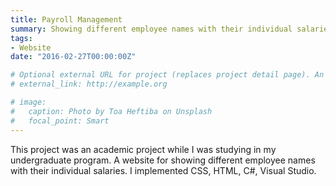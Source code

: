 ```yaml
---
title: Payroll Management
summary: Showing different employee names with their individual salaries
tags:
- Website
date: "2016-02-27T00:00:00Z"

# Optional external URL for project (replaces project detail page). An example of linking directly to an external project website using `external_link`.
# external_link: http://example.org

# image:
#   caption: Photo by Toa Heftiba on Unsplash
#   focal_point: Smart
---
```

This project was an academic project while I was studying in my undergraduate program. A website for showing different employee names with their individual salaries. I implemented CSS, HTML, C#, Visual Studio.